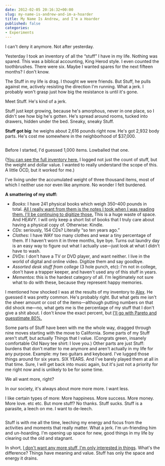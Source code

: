 ```yaml
---
date: 2012-02-05 20:16:32+00:00
slug: my-name-is-andrew-and-im-a-hoarder
title: My Name Is Andrew, and I'm a Hoarder
published: false
categories:
- Experiments
---
```

I can't deny it anymore. Not after yesterday.

Yesterday I took an inventory of all the “stuff” I have in my life. Nothing was spared. This was a biblical accounting, King Herod style. I even counted the toothbrushes. There were six. Maybe I wanted spares for the next fifteen months? I don't know.

The Stuff in my life is drag. I thought we were friends. But Stuff, he pulls against me, actively resisting the direction I'm running. What a jerk. I probably won't grasp just how big the resistance is until it's gone.

Meet Stuff. He's kind of a jerk.

Stuff just kept growing, because he's amorphous, never in one place, so I didn't see how big he's gotten. He's spread around rooms, tucked into drawers, hidden under the bed. Sneaky, sneaky Stuff.

**Stuff got big**: he weighs about 2,616 pounds right now. He's got 2,932 body parts. He's cost me somewhere in the neighborhood of $37,000.

<img class="center img-center lazy" data-src="/images/stuff-graph.jpg" alt="">

Before I started, I'd guessed 1,000 items. Lowballed that one.

([You can see the full inventory here.](https://docs.google.com/spreadsheet/ccc?key=0ApBq5nqLSn9MdDZwdlpua0tkdERHeDYzWDZOMlhEU2c) I logged not just the count of stuff, but the weight and dollar value. I wanted to really understand the scope of this. A little OCD, but it worked for me.)

<a name="morelink"></a>
I've living under the accumulated weight of three thousand items, most of which I neither use nor even like anymore. No wonder I felt burdened.

<!-- more -->

**A smattering of my stuff:**

  * _Books_: I have 241 physical books which weigh 350–400 pounds in total. [All I really want from them is the notes I took when I was reading them. I'll be continuing to digitize those.](http://blog.andrewskotzko.com/learning) This is a huge waste of space. And HEAVY. I will only keep a short list of books that I truly care about having a physical copy of. Otherwise: Kindle.
  * _CDs_: seriously, 154 CDs? Literally “so ten years ago.”
  * _Clothes_: I have WAY too many clothes and wear a tiny percentage of them. If I haven't worn it in three months, bye bye. Turns out laundry day is an easy way to figure out what I actually use—just look at what I didn't have to wash.
  * _DVDs_: I don't have a TV or DVD player, and want neither. I live in the world of digital and online video. Digitize them and say goodbye.
  * _Assorted desk stuff from college_ (3 hole punch, etc): I'm not in college, don't have a trapper keeper, and haven't used any of this stuff in years.
  * _Mementos_: this is the hardest category of all. I'm legitimately not sure what to do with these, because they represent happy memories.

I mentioned how shocked I was at the results of my inventory to [Alex](https://docs.google.com/spreadsheet/ccc?key=0ApBq5nqLSn9MdDZwdlpua0tkdERHeDYzWDZOMlhEU2c). He guessed it was pretty common. He's probably right. But what gets me isn't the sheer amount or cost of the items—although putting numbers on that did shock me—no, what gets me is the percentage of my stuff that I don't give a shit about. I don't know the exact percent, but [I'll go with Pareto and guesstimate 80%.](http://en.wikipedia.org/wiki/Pareto_principle)

Some parts of Stuff have been with me the whole way, dragged through nine moves starting with the move to California. Some parts of my Stuff aren't stuff, but actually Things that I value. (Congrats green, insanely comfortable Old Navy tee shirt: I love you.) Other parts are just Stuff: burdens that don't matter to me anymore and aren't actually in my life for any purpose. Example: my two guitars and keyboard. I've lugged those things around for six years. SIX YEARS. And I've barely played them at all in that time. Sure, I will get back into music again, but it's just not a priority for me right now and is unlikely to be for some time.

We all want more, right?

In our society, it's always about more more more. I want less.

I like certain types of more: More happiness. More success. More money. More love. etc etc. But more stuff? No thanks. Stuff sucks. Stuff is a parasite, a leech on me. I want to de-leech.

<img class="center img-center lazy" data-src="/images/stuffleech.jpg" alt="">

Stuff is with me all the time, leeching my energy and focus from the activities and moments that really matter. What a jerk. I'm un-friending him and un-hoarding. I'm opening up space for new, good things in my life by clearing out the old and stagnant.

In short, [I don't want any more stuff, I'm only interested in things](http://www.raptitude.com/2011/01/i-dont-want-stuff-any-more-only-things/). What's the difference? Things have meaning and value. Stuff has only the space and energy it drains.
